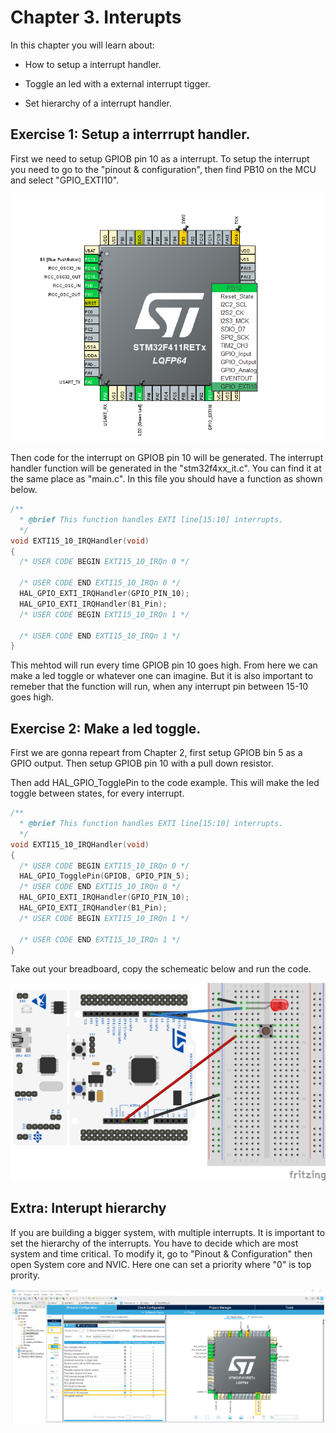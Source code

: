 # Chapter 3. Interupts

In this chapter you will learn about:

- How to setup a interrupt handler.

- Toggle an led with a external interrupt tigger. 

- Set hierarchy of a interrupt handler. 

## Exercise 1: Setup a interrrupt handler.

First we need to setup GPIOB pin 10 as a interrupt. To setup the interrupt you need to go to the "pinout & configuration", then find PB10 on the MCU and select "GPIO_EXTI10". 

<p align="center">
    <img src = "Set_interrupt_b10.png" width="500">
</p>

Then code for the interrupt on GPIOB pin 10 will be generated. The interrupt handler function will be generated in the "stm32f4xx_it.c". You can find it at the same place as "main.c". In this file you should have a function as shown below.

```c
/**
  * @brief This function handles EXTI line[15:10] interrupts.
  */
void EXTI15_10_IRQHandler(void)
{
  /* USER CODE BEGIN EXTI15_10_IRQn 0 */
  
  /* USER CODE END EXTI15_10_IRQn 0 */
  HAL_GPIO_EXTI_IRQHandler(GPIO_PIN_10);
  HAL_GPIO_EXTI_IRQHandler(B1_Pin);
  /* USER CODE BEGIN EXTI15_10_IRQn 1 */

  /* USER CODE END EXTI15_10_IRQn 1 */
}
```

This mehtod will run every time GPIOB pin 10 goes high. From here we can make a led toggle or whatever one can imagine. But it is also important to remeber that the function will run, when any interrupt pin between 15-10 goes high.

## Exercise 2: Make a led toggle. 

First we are gonna repeart from Chapter 2, first setup GPIOB bin 5 as a GPIO output. Then setup GPIOB pin 10 with a pull down resistor. 

Then add HAL_GPIO_TogglePin to the code example. This will make the led toggle between states, for every interrupt.

```c
/**
  * @brief This function handles EXTI line[15:10] interrupts.
  */
void EXTI15_10_IRQHandler(void)
{
  /* USER CODE BEGIN EXTI15_10_IRQn 0 */
  HAL_GPIO_TogglePin(GPIOB, GPIO_PIN_5);
  /* USER CODE END EXTI15_10_IRQn 0 */
  HAL_GPIO_EXTI_IRQHandler(GPIO_PIN_10);
  HAL_GPIO_EXTI_IRQHandler(B1_Pin);
  /* USER CODE BEGIN EXTI15_10_IRQn 1 */

  /* USER CODE END EXTI15_10_IRQn 1 */
}
```

Take out your breadboard, copy the schemeatic below and run the code.

<p align="center">
    <img src = "interuptbb.png" >
</p>



## Extra: Interupt hierarchy

If you are building a bigger system, with multiple interrupts. It is important to set the hierarchy of the interrupts. You have to decide which are most system and time critical. To modify it, go to "Pinout & Configuration" then open System core and NVIC. Here one can set a priority where "0" is top prority.

<p align="center">
    <img src = "set_interrupt.png" width="500">
</p>

